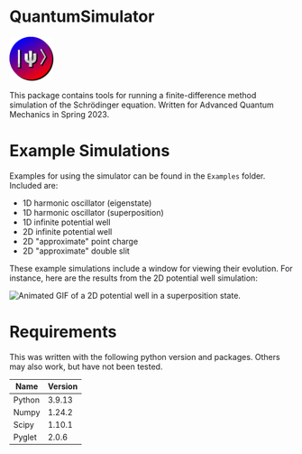 # QuantumSimulator

<img src="Icons/Icon.svg" title="" alt="" width="78">

This package contains tools for running a finite-difference method simulation of the Schrödinger equation.  Written for Advanced Quantum Mechanics in Spring 2023.

# Example Simulations

Examples for using the simulator can be found in the `Examples` folder.  Included are:
* 1D harmonic oscillator (eigenstate)
* 1D harmonic oscillator (superposition)
* 1D infinite potential well
* 2D infinite potential well
* 2D "approximate" point charge
* 2D "approximate" double slit

These example simulations include a window for viewing their evolution.  For instance, here are the results from the 2D potential well simulation:

<img src="Examples/example.gif" title="2D potential well" alt="Animated GIF of a 2D potential well in a superposition state." width="350">

# Requirements

This was written with the following python version and packages.  Others may also work, but have not been tested.

| Name   | Version |
| ------ | ------- |
| Python | 3.9.13  |
| Numpy  | 1.24.2  |
| Scipy  | 1.10.1  |
| Pyglet | 2.0.6   |
